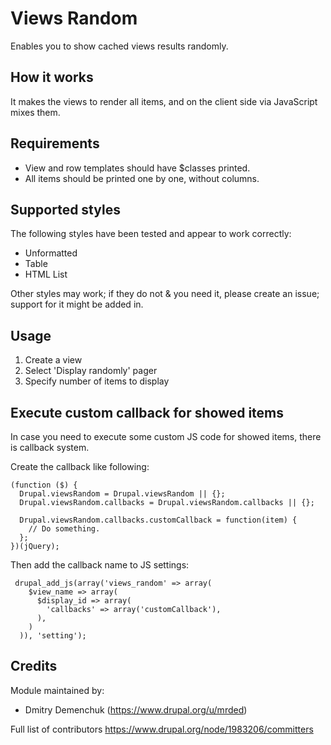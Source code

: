 # Views Random

Enables you to show cached views results randomly.

## How it works

It makes the views to render all items, and on the client side via JavaScript mixes them.

## Requirements

- View and row templates should have $classes printed.
- All items should be printed one by one, without columns.

## Supported styles

The following styles have been tested and appear to work correctly:

- Unformatted
- Table
- HTML List

Other styles may work; if they do not & you need it, please create an issue; support for it might be added in.

## Usage

1. Create a view
2. Select 'Display randomly' pager
3. Specify number of items to display

## Execute custom callback for showed items

In case you need to execute some custom JS code for showed items, there is callback system.

Create the callback like following:


    (function ($) {
      Drupal.viewsRandom = Drupal.viewsRandom || {};
      Drupal.viewsRandom.callbacks = Drupal.viewsRandom.callbacks || {};

      Drupal.viewsRandom.callbacks.customCallback = function(item) {
        // Do something.
      };
    })(jQuery);

Then add the callback name to JS settings:


     drupal_add_js(array('views_random' => array(
        $view_name => array(
          $display_id => array(
            'callbacks' => array('customCallback'),
          ),
        )
      )), 'setting');


## Credits

Module maintained by:

- Dmitry Demenchuk (https://www.drupal.org/u/mrded)

Full list of contributors
https://www.drupal.org/node/1983206/committers
